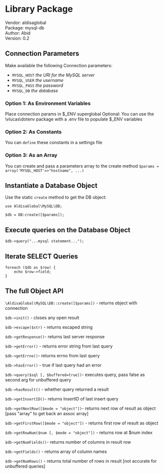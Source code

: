# Library Package

Vendor: aldisaglobal  
Package: mysql-db  
Author: Abid  
Version: 0.2

## Connection Parameters

Make available the following Connection parameters:

- `MYSQL_HOST` _the URI for the MySQL server_
- `MYSQL_USER` _the username_
- `MYSQL_PASS` _the password_
- `MYSQL_DB` _the database_

### Option 1: As Environment Variables

Place connection params in $\_ENV superglobal
Optional: You can use the \vlucas\dotenv package with a .env file to populate $\_ENV variables

### Option 2: As Constants

You can `define` these constants in a settings file

### Option 3: As an Array

You can create and pass a parameters array to the create method
`$params = array('MYSQL_HOST'=>"hostname", ...)`

## Instantiate a Database Object

Use the static `create` method to get the DB object:

```
use AldisaGlobal\MySQL\DB;

$db = DB:create([$params]);
```

## Execute queries on the Database Object

`$db->query("...mysql statement...");`

## Iterate SELECT Queries

```
foreach ($db as $row) {
	echo $row->field;
}
```

## The full Object API

`\AldisaGlobal\MySQL\DB::create([$params])` - returns object with connection

`$db->init()` - closes any open result

`$db->escape($str)` - returns escaped string

`$db->getResponse()`- returns last server response

`$db->getError()` - returns error string from last query

`$db->getErrno()`- returns errno from last query

`$db->hasError()` - true if last query had an error

`$db->query($sql [, $buffered=true])`- executes query, pass false as second arg for unbuffered query

`$db->hasResult()` - whether query returned a result

`$db->getInsertID()`- returns InsertID of last insert query

`$db->getNextRow([$mode = "object"])`- returns next row of result as object [pass "array" to get back an assoc array]

`$db->getFirstRow([$mode = "object"])` - returns first row of result as object

`$db->getRowNum($num [, $mode = "object"])` - returns row at \$num index

`$db->getNumFields()`- returns number of columns in result row

`$db->getFields()` - returns array of column names

`$db->getNumRows()` - returns total number of rows in result [not accurate for unbuffered queries]
